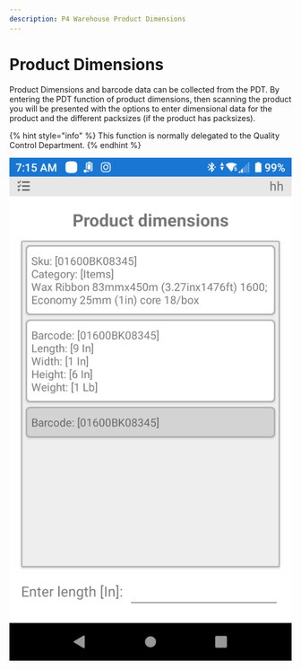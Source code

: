 ```yaml
---
description: P4 Warehouse Product Dimensions
---
```


# Product Dimensions

Product Dimensions and barcode data can be collected from the PDT. By entering the PDT function of product dimensions, then scanning the product you will be presented with the options to enter dimensional data for the product and the different packsizes (if the product has packsizes).

{% hint style="info" %}
This function is normally delegated to the Quality Control Department.
{% endhint %}

![](<../../.gitbook/assets/image (265).png>)



